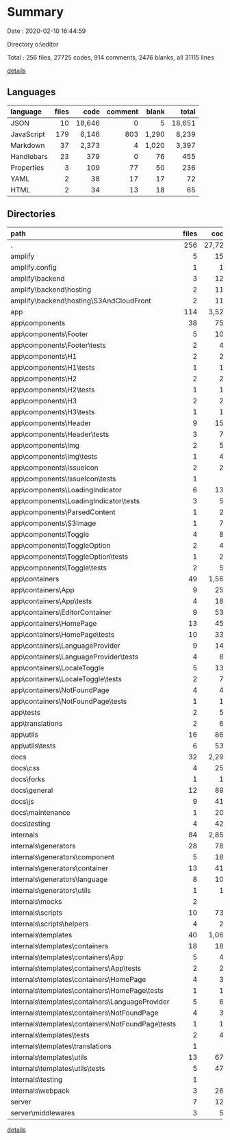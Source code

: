 # Summary

Date : 2020-02-10 16:44:59

Directory o:\editor

Total : 256 files,  27725 codes, 914 comments, 2476 blanks, all 31115 lines

[details](details.md)

## Languages
| language | files | code | comment | blank | total |
| :--- | ---: | ---: | ---: | ---: | ---: |
| JSON | 10 | 18,646 | 0 | 5 | 18,651 |
| JavaScript | 179 | 6,146 | 803 | 1,290 | 8,239 |
| Markdown | 37 | 2,373 | 4 | 1,020 | 3,397 |
| Handlebars | 23 | 379 | 0 | 76 | 455 |
| Properties | 3 | 109 | 77 | 50 | 236 |
| YAML | 2 | 38 | 17 | 17 | 72 |
| HTML | 2 | 34 | 13 | 18 | 65 |

## Directories
| path | files | code | comment | blank | total |
| :--- | ---: | ---: | ---: | ---: | ---: |
| . | 256 | 27,725 | 914 | 2,476 | 31,115 |
| amplify | 5 | 156 | 0 | 0 | 156 |
| amplify\.config | 1 | 17 | 0 | 0 | 17 |
| amplify\backend | 3 | 124 | 0 | 0 | 124 |
| amplify\backend\hosting | 2 | 116 | 0 | 0 | 116 |
| amplify\backend\hosting\S3AndCloudFront | 2 | 116 | 0 | 0 | 116 |
| app | 114 | 3,523 | 388 | 815 | 4,726 |
| app\components | 38 | 758 | 28 | 178 | 964 |
| app\components\Footer | 5 | 100 | 5 | 22 | 127 |
| app\components\Footer\tests | 2 | 49 | 0 | 12 | 61 |
| app\components\H1 | 2 | 23 | 0 | 7 | 30 |
| app\components\H1\tests | 1 | 17 | 0 | 4 | 21 |
| app\components\H2 | 2 | 22 | 0 | 7 | 29 |
| app\components\H2\tests | 1 | 17 | 0 | 4 | 21 |
| app\components\H3 | 2 | 22 | 0 | 7 | 29 |
| app\components\H3\tests | 1 | 17 | 0 | 4 | 21 |
| app\components\Header | 9 | 156 | 5 | 34 | 195 |
| app\components\Header\tests | 3 | 79 | 0 | 16 | 95 |
| app\components\Img | 2 | 52 | 7 | 14 | 73 |
| app\components\Img\tests | 1 | 41 | 0 | 9 | 50 |
| app\components\IssueIcon | 2 | 22 | 0 | 7 | 29 |
| app\components\IssueIcon\tests | 1 | 9 | 0 | 3 | 12 |
| app\components\LoadingIndicator | 6 | 130 | 0 | 26 | 156 |
| app\components\LoadingIndicator\tests | 3 | 53 | 0 | 14 | 67 |
| app\components\ParsedContent | 1 | 28 | 0 | 7 | 35 |
| app\components\S3Image | 1 | 77 | 0 | 17 | 94 |
| app\components\Toggle | 4 | 85 | 6 | 21 | 112 |
| app\components\ToggleOption | 2 | 41 | 5 | 9 | 55 |
| app\components\ToggleOption\tests | 1 | 29 | 0 | 4 | 33 |
| app\components\Toggle\tests | 2 | 54 | 0 | 10 | 64 |
| app\containers | 49 | 1,566 | 147 | 309 | 2,022 |
| app\containers\App | 9 | 258 | 53 | 53 | 364 |
| app\containers\App\tests | 4 | 182 | 1 | 29 | 212 |
| app\containers\EditorContainer | 9 | 532 | 15 | 86 | 633 |
| app\containers\HomePage | 13 | 455 | 23 | 87 | 565 |
| app\containers\HomePage\tests | 10 | 337 | 10 | 70 | 417 |
| app\containers\LanguageProvider | 9 | 145 | 30 | 40 | 215 |
| app\containers\LanguageProvider\tests | 4 | 84 | 1 | 16 | 101 |
| app\containers\LocaleToggle | 5 | 134 | 10 | 29 | 173 |
| app\containers\LocaleToggle\tests | 2 | 75 | 0 | 15 | 90 |
| app\containers\NotFoundPage | 4 | 42 | 16 | 14 | 72 |
| app\containers\NotFoundPage\tests | 1 | 15 | 3 | 4 | 22 |
| app\tests | 2 | 53 | 5 | 15 | 73 |
| app\translations | 2 | 62 | 0 | 2 | 64 |
| app\utils | 16 | 869 | 89 | 225 | 1,183 |
| app\utils\tests | 6 | 539 | 26 | 132 | 697 |
| docs | 32 | 2,295 | 4 | 993 | 3,292 |
| docs\css | 4 | 252 | 0 | 90 | 342 |
| docs\forks | 1 | 13 | 0 | 13 | 26 |
| docs\general | 12 | 895 | 0 | 433 | 1,328 |
| docs\js | 9 | 417 | 0 | 187 | 604 |
| docs\maintenance | 1 | 203 | 0 | 67 | 270 |
| docs\testing | 4 | 421 | 4 | 168 | 593 |
| internals | 84 | 2,858 | 455 | 563 | 3,876 |
| internals\generators | 28 | 780 | 37 | 119 | 936 |
| internals\generators\component | 5 | 183 | 7 | 29 | 219 |
| internals\generators\container | 13 | 418 | 12 | 63 | 493 |
| internals\generators\language | 8 | 105 | 4 | 17 | 126 |
| internals\generators\utils | 1 | 13 | 5 | 4 | 22 |
| internals\mocks | 2 | 2 | 0 | 2 | 4 |
| internals\scripts | 10 | 739 | 191 | 109 | 1,039 |
| internals\scripts\helpers | 4 | 25 | 12 | 11 | 48 |
| internals\templates | 40 | 1,069 | 188 | 305 | 1,562 |
| internals\templates\containers | 18 | 188 | 75 | 64 | 327 |
| internals\templates\containers\App | 5 | 47 | 18 | 16 | 81 |
| internals\templates\containers\App\tests | 2 | 23 | 0 | 6 | 29 |
| internals\templates\containers\HomePage | 4 | 36 | 14 | 12 | 62 |
| internals\templates\containers\HomePage\tests | 1 | 16 | 0 | 3 | 19 |
| internals\templates\containers\LanguageProvider | 5 | 69 | 29 | 23 | 121 |
| internals\templates\containers\NotFoundPage | 4 | 36 | 14 | 13 | 63 |
| internals\templates\containers\NotFoundPage\tests | 1 | 16 | 0 | 3 | 19 |
| internals\templates\tests | 2 | 45 | 3 | 14 | 62 |
| internals\templates\translations | 1 | 1 | 0 | 1 | 2 |
| internals\templates\utils | 13 | 671 | 47 | 177 | 895 |
| internals\templates\utils\tests | 5 | 477 | 19 | 120 | 616 |
| internals\testing | 1 | 1 | 2 | 1 | 4 |
| internals\webpack | 3 | 267 | 37 | 27 | 331 |
| server | 7 | 122 | 24 | 34 | 180 |
| server\middlewares | 3 | 55 | 9 | 14 | 78 |

[details](details.md)